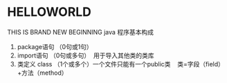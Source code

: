# HELLOWORLD
THIS IS BRAND NEW BEGINNING
java 程序基本构成
 1. package语句 （0句或1句）
 2. import语句 （0句或多句）  用于导入其他类的类库
 3. 类定义 class （1个或多个）一个文件只能有一个public类
    类=字段（field）+方法（method）
